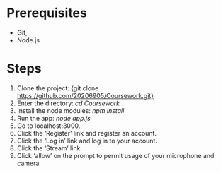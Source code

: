 # Prerequisites
-	Git,
-	Node.js

# Steps
1)	Clone the project:
{git clone https://github.com/20206905/Coursework.git}
2)	Enter the directory: 
*cd Coursework*
3)	Install the node modules:
*npm install*
4)	Run the app:
*node app.js*
5)	Go to localhost:3000.
6)	Click the ‘Register’ link and register an account.
7)	Click the ‘Log in’ link and log in to your account.
8)	Click the ‘Stream’ link.
9)	Click ‘allow’ on the prompt to permit usage of your microphone and camera.
